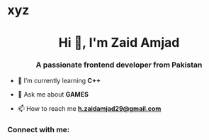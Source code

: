 # xyz<h1 align="center">Hi 👋, I'm Zaid Amjad</h1>
<h3 align="center">A passionate frontend developer from Pakistan</h3>

- 🌱 I’m currently learning **C++**

- 💬 Ask me about **GAMES**

- 📫 How to reach me **h.zaidamjad29@gmail.com**

<h3 align="left">Connect with me:</h3>
<p align="left">
</p>
